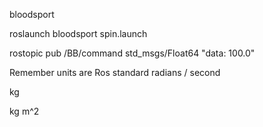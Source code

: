 bloodsport

roslaunch bloodsport spin.launch 

rostopic pub /BB/command std_msgs/Float64 "data: 100.0" 


Remember units are Ros standard
radians / second

kg

kg m^2
